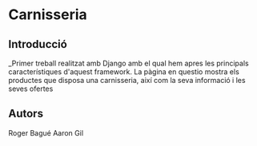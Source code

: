 # Carnisseria
## Introducció
_Primer treball realitzat amb Django amb el qual hem apres les principals característiques d'aquest framework.
La pàgina en questio mostra els productes que disposa una carnisseria, així com la seva informació i les seves ofertes

## Autors
Roger Bagué
Aaron Gil
